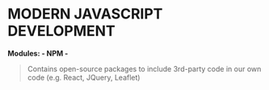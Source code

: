 # MODERN JAVASCRIPT DEVELOPMENT

**Modules: - NPM -**

> Contains open-source packages to include 3rd-party code in our own code (e.g. React, JQuery, Leaflet)
